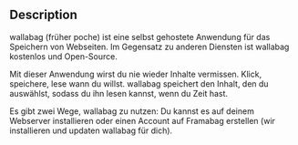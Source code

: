 ## Description
wallabag (früher poche) ist eine selbst gehostete Anwendung für das Speichern von Webseiten. Im Gegensatz zu anderen Diensten ist wallabag kostenlos und Open-Source.

Mit dieser Anwendung wirst du nie wieder Inhalte vermissen. Klick, speichere, lese wann du willst. wallabag speichert den Inhalt, den du auswählst, sodass du ihn lesen kannst, wenn du Zeit hast.

Es gibt zwei Wege, wallabag zu nutzen: Du kannst es auf deinem Webserver installieren oder einen Account auf Framabag erstellen (wir installieren und updaten wallabag für dich).
